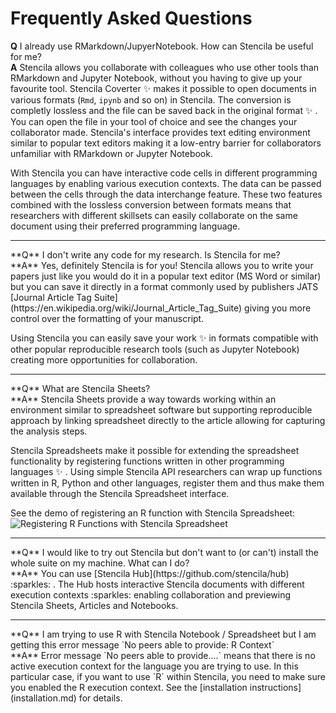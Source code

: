 # Frequently Asked Questions

**Q** I already use RMarkdown/JupyerNotebook. How can Stencila be useful for me?<br/>
**A** Stencila allows you collaborate with colleagues who use other tools than RMarkdown and Jupyter Notebook,
without you having to give up your favourite tool. Stencila Coverter :sparkles: makes it possible to open documents in
various formats (`Rmd`, `ipynb` and so on) in Stencila. The conversion is completly lossless and the file can be saved back
in the original format :sparkles: . You can open the file in your tool of choice and see the changes your collaborator made.
 Stencila's interface provides text editing environment similar to popular text editors making it a low-entry barrier
 for collaborators unfamiliar with RMarkdown or Jupyter Notebook.

With Stencila you can have interactive code cells in different programming languages by enabling various execution contexts.
The data can be passed between the cells through the data interchange feature.
These two features combined with the lossless conversion between formats means that researchers with different skillsets
can easily collaborate on the same document using their preferred programming language.

<hr/>
**Q** I don't write any code for my research. Is Stencila for me? <br/>
**A** Yes, definitely Stencila is for you! Stencila allows you to write your papers just like
you would do it in a popular text editor (MS Word or similar) but you can save it directly in a format
commonly used by publishers JATS [Journal Article Tag Suite](https://en.wikipedia.org/wiki/Journal_Article_Tag_Suite)
giving you more control over the formatting of your manuscript.

Using Stencila you can easily save your work :sparkles: in formats compatible with other popular reproducible research tools
(such as Jupyter Notebook) creating more opportunities for collaboration.

<hr />
**Q** What are Stencila Sheets?<br/>
**A** Stencila Sheets provide a way towards working within an environment similar to spreadsheet software but supporting
reproducible approach by linking spreadsheet directly to the article allowing for capturing the analysis steps.

Stencila Spreadsheets make it possible for extending the spreadsheet functionality by registering functions written in other
programming languages :sparkles: . Using simple Stencila API researchers can wrap up functions written in R, Python and other
languages, register them and thus make them available through the Stencila Spreadsheet interface.

See the demo of registering an R function with Stencila Spreadsheet:
![Registering R Functions with Stencila Spreadsheet](img/registering-functions.gif)

<hr />
**Q** I would like to try out Stencila but don't want to (or can't) install the whole suite on my machine. What can I do?<br/>
**A** You can use [Stencila Hub](https://github.com/stencila/hub) :sparkles: . The Hub hosts interactive Stencila documents with
different execution contexts :sparkles: enabling collaboration and previewing Stencila Sheets, Articles and Notebooks.


<hr />
**Q** I am trying to use R with Stencila Notebook / Spreadsheet but I am getting this error message `No peers able to provide: R Context` <br/>
**A** Error message `No peers able to provide....` means that there is no active execution context for the language you are trying to use. In this particular case, if
you want to use `R` within Stencila, you need to make sure you enabled the R execution context. See the [installation instructions](installation.md) for details.
